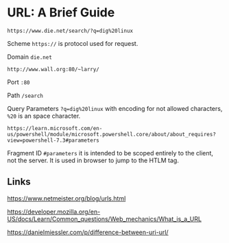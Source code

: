 # URL: A Brief Guide

`https://www.die.net/search/?q=dig%20linux`

Scheme `https://` is protocol used for request.

Domain `die.net`

`http://www.wall.org:80/~larry/`

Port `:80`

Path `/search`

Query Parameters `?q=dig%20linux` with encoding for not allowed characters, `%20` is an space character.

`https://learn.microsoft.com/en-us/powershell/module/microsoft.powershell.core/about/about_requires?view=powershell-7.3#parameters`

Fragment ID `#parameters` it is intended to be scoped entirely to the client, not the server. It is used in browser to jump to the HTLM tag.

## Links

<https://www.netmeister.org/blog/urls.html>

<https://developer.mozilla.org/en-US/docs/Learn/Common_questions/Web_mechanics/What_is_a_URL>

<https://danielmiessler.com/p/difference-between-uri-url/>
